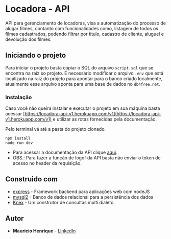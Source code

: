 # Locadora - API

API para gerenciamento de locadoras, visa a automatização do processo de alugar filmes, contanto com funcionalidades como, listagem de todos os filmes cadastrados, podendo filtrar por titulo, cadastro de cliente, aluguel e devolução dos filmes.

## Iniciando o projeto

Para iniciar o projeto basta copiar o SQL do arquivo `script.sql` que se encontra na raiz so projeto. É necessário modificar o arquivo `.env` que está localizado na raiz do projeto para apontar para o banco criado localmente, atualmente esse arquivo aponta para uma base de dados no `db4free.net`.

### Instalação
Caso você não queira instalar e executar o projeto em sua máquina basta acessar [https://locadora-api-v1.herokuapp.com/v1](https://locadora-api-v1.herokuapp.com/v1) e utilizar as rotas fornecidas pela documentação.

Pelo terminal vá até a pasta do projeto clonado.

```
npm install
node run dev
```

* Para acessar a documentação da API clique [aqui](https://documenter.getpostman.com/view/2993532/S1LyTSD5).
* OBS.: Para fazer a função de logof da API basta não enviar o token de acesso no header da requisição.

## Construido com

* [express](https://expressjs.com/pt-br/) - Framework backend para aplicações web com nodeJS
* [mysql2](https://www.mongodb.com/) - Banco de dados relacional para a persistência dos dados
* [Knex](https://www.npmjs.com/package/knex) - Um construtor de consultas multi dialeto.


## Autor

* **Mauricio Henrique** - [LinkedIn](https://www.linkedin.com/in/mauricio-henrique-1249b5154/)

